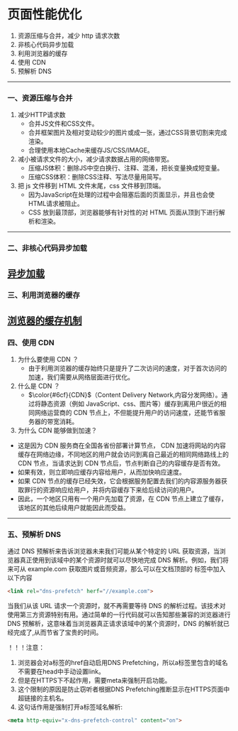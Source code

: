 # 页面性能优化
1. 资源压缩与合并，减少 http 请求次数
2. 非核心代码异步加载
3. 利用浏览器的缓存
4. 使用 CDN
5. 预解析 DNS
---
### 一、资源压缩与合并
1. 减少HTTP请求数
   - 合并JS文件和CSS文件。
   - 合并框架图片及相对变动较少的图片或成一张，通过CSS背景切割来完成渲染。
   - 合理使用本地Cache来缓存JS/CSS/IMAGE。
2. 减小被请求文件的大小，减少请求数据占用的网络带宽。
   - 压缩JS体积：删除JS中空白换行、注释、混淆，把长变量换成短变量。
   - 压缩CSS体积：删除CSS注释、写法尽量用简写。
3. 把 js 文件移到 HTML 文件末尾，css 文件移到顶端。
   - 因为JavaScript在处理的过程中会阻塞后面的页面显示，并且也会使HTML请求被阻止。
   - CSS 放到最顶部，浏览器能够有针对性的对 HTML 页面从顶到下进行解析和渲染。 

---
### 二、非核心代码异步加载
[异步加载](异步加载.md)
---
### 三、利用浏览器的缓存
[浏览器的缓存机制](浏览器的缓存机制.md)
---
### 四、使用 CDN
1. 为什么要使用 CDN ？
   - 由于利用浏览器的缓存始终只是提升了二次访问的速度，对于首次访问的加速，我们需要从网络层面进行优化。
2. 什么是 CDN ？
   - $\color{#6cf}{CDN}$（Content Delivery Network,内容分发网络）。通过将静态资源（例如 JavaScript、css、图片等）缓存到离用户很近的相同网络运营商的 CDN 节点上，不但能提升用户的访问速度，还能节省服务器的带宽消耗。
3. 为什么 CDN 能够做到加速？
  - 这是因为 CDN 服务商在全国各省份部署计算节点， CDN 加速将网站的内容缓存在网络边缘，不同地区的用户就会访问到离自己最近的相同网络路线上的 CDN 节点，当请求达到 CDN 节点后，节点判断自己的内容缓存是否有效。
  - 如果有效，则立即响应缓存内容给用户，从而加快响应速度。
  - 如果 CDN 节点的缓存已经失效，它会根据服务配置去我们的内容源服务器获取罪行的资源响应给用户，并将内容缓存下来给后续访问的用户。
  - 因此，一个地区只用有一个用户先加载了资源，在 CDN 节点上建立了缓存，该地区的其他后续用户就能因此而受益。
---
### 五、预解析 DNS
通过 DNS 预解析来告诉浏览器未来我们可能从某个特定的 URL 获取资源，当浏览器真正使用到该域中的某个资源时就可以尽快地完成 DNS 解析。例如，我们将来可从 example.com 获取图片或音频资源，那么可以在文档顶部的 标签中加入以下内容
```html
<link rel="dns-prefetch" herf="//example.com">
```
当我们从该 URL 请求一个资源时，就不再需要等待 DNS 的解析过程。该技术对使用第三方资源特别有用。通过简单的一行代码就可以告知那些兼容的浏览器进行 DNS 预解析，这意味着当浏览器真正请求该域中的某个资源时，DNS 的解析就已经完成了,从而节省了宝贵的时间。

！！！注意：
1. 浏览器会对a标签的href自动启用DNS Prefetching，所以a标签里包含的域名不需要在head中手动设置link。
2. 但是在HTTPS下不起作用，需要meta来强制开启功能。
3. 这个限制的原因是防止窃听者根据DNS Prefetching推断显示在HTTPS页面中超链接的主机名。
4. 这句话作用是强制打开a标签域名解析:
```html
<meta http-equiv="x-dns-prefetch-control" content="on">
```